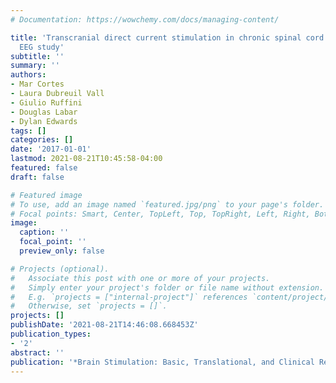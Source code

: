 ```yaml
---
# Documentation: https://wowchemy.com/docs/managing-content/

title: 'Transcranial direct current stimulation in chronic spinal cord injury: quantitative
  EEG study'
subtitle: ''
summary: ''
authors:
- Mar Cortes
- Laura Dubreuil Vall
- Giulio Ruffini
- Douglas Labar
- Dylan Edwards
tags: []
categories: []
date: '2017-01-01'
lastmod: 2021-08-21T10:45:58-04:00
featured: false
draft: false

# Featured image
# To use, add an image named `featured.jpg/png` to your page's folder.
# Focal points: Smart, Center, TopLeft, Top, TopRight, Left, Right, BottomLeft, Bottom, BottomRight.
image:
  caption: ''
  focal_point: ''
  preview_only: false

# Projects (optional).
#   Associate this post with one or more of your projects.
#   Simply enter your project's folder or file name without extension.
#   E.g. `projects = ["internal-project"]` references `content/project/deep-learning/index.md`.
#   Otherwise, set `projects = []`.
projects: []
publishDate: '2021-08-21T14:46:08.668453Z'
publication_types:
- '2'
abstract: ''
publication: '*Brain Stimulation: Basic, Translational, and Clinical Research in Neuromodulation*'
---
```

